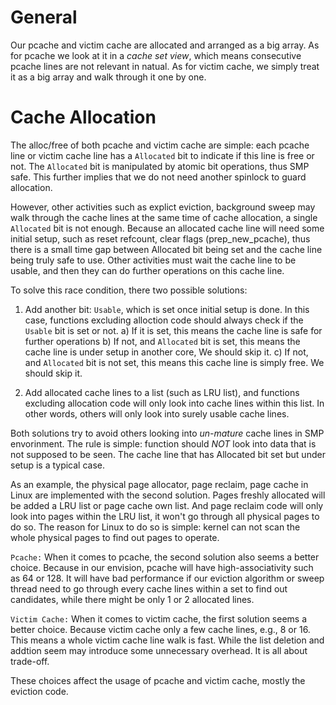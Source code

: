 # General
Our pcache and victim cache are allocated and arranged as a big array. As for
pcache we look at it in a *cache set view*, which means consecutive pcache lines
are not relevant in natual. As for victim cache, we simply treat it as a big array
and walk through it one by one.

# Cache Allocation
The alloc/free of both pcache and victim cache are simple: each pcache line or
victim cache line has a `Allocated` bit to indicate if this line is free or not.
The `Allocated` bit is manipulated by atomic bit operations, thus SMP safe. This
further implies that we do not need another spinlock to guard allocation.

However, other activities such as explict eviction, background sweep may walk
through the cache lines at the same time of cache allocation, a single `Allocated`
bit is not enough. Because an allocated cache line will need some initial setup,
such as reset refcount, clear flags (prep_new_pcache),
thus there is a small time gap between Allocated bit being set and the cache line
being truly safe to use. Other activities must wait the cache line to be usable,
and then they can do further operations on this cache line.

To solve this race condition, there two possible solutions:
1) Add another bit: `Usable`, which is set once initial setup is done.
   In this case, functions excluding alloction code should always check if the `Usable`
   bit is set or not. a) If it is set, this means the cache line is safe for further operations
   b) If not, and `Allocated` bit is set, this means the cache line is under setup in another core,
   We should skip it.
   c) If not, and `Allocated` bit is not set, this means this cache line is simply free.
   We should skip it.

2) Add allocated cache lines to a list (such as LRU list), and functions excluding allocation
   code will only look into cache lines within this list. In other words, others will only
   look into surely usable cache lines.

Both solutions try to avoid others looking into *un-mature* cache lines in SMP envorinment.
The rule is simple: function should *NOT* look into data that is not supposed to be seen.
The cache line that has Allocated bit set but under setup is a typical case.

As an example, the physical page allocator, page reclaim, page cache in Linux are implemented with
the second solution. Pages freshly allocated will be added a LRU list or page cache own list.
And page reclaim code will only look into pages within the LRU list, it won't go through all
physical pages to do so. The reason for Linux to do so is simple: kernel can not scan the whole
physical pages to find out pages to operate.

`Pcache:` When it comes to pcache, the second solution also seems a better choice. Because in our envision,
pcache will have high-associativity such as 64 or 128. It will have bad performance if our eviction
algorithm or sweep thread need to go through every cache lines within a set to find out candidates,
while there might be only 1 or 2 allocated lines.

`Victim Cache:` When it comes to victim cache, the first solution seems a better choice. Because victim cache only
a few cache lines, e.g., 8 or 16. This means a whole victim cache line walk is fast. While the list
deletion and addtion seem may introduce some unnecessary overhead. It is all about trade-off.

These choices affect the usage of pcache and victim cache, mostly the eviction code.
